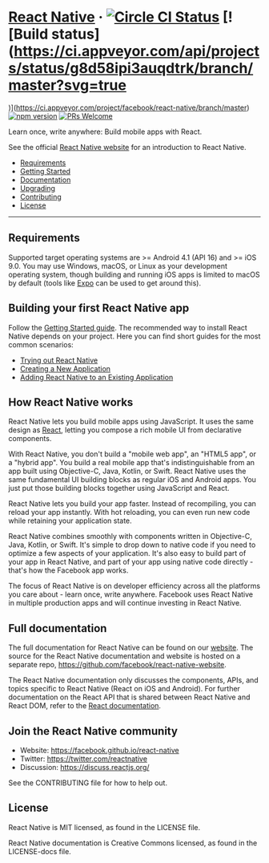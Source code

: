 # [React Native](https://facebook.github.io/react-native/) &middot;  [![Circle CI Status](https://circleci.com/gh/facebook/react-native.svg?style=shield)](https://circleci.com/gh/facebook/react-native) [![Build status](https://ci.appveyor.com/api/projects/status/g8d58ipi3auqdtrk/branch/master?svg=true
)](https://ci.appveyor.com/project/facebook/react-native/branch/master) [![npm version](https://badge.fury.io/js/react-native.svg)](https://badge.fury.io/js/react-native) [![PRs Welcome](https://img.shields.io/badge/PRs-welcome-brightgreen.svg)](CONTRIBUTING.md#pull-requests)

Learn once, write anywhere: Build mobile apps with React.

See the official [React Native website](https://facebook.github.io/react-native/) for an introduction to React Native.

- [Requirements](#requirements)
- [Getting Started](#getting-started)
- [Documentation](#documentation)
- [Upgrading](#upgrading)
- [Contributing](#contributing)
- [License](#license)

---

## Requirements

Supported target operating systems are >= Android 4.1 (API 16) and >= iOS 9.0. You may use Windows, macOS, or Linux as your development operating system, though building and running iOS apps is limited to macOS by default (tools like [Expo](https://expo.io) can be used to get around this).

## Building your first React Native app

Follow the [Getting Started guide](https://facebook.github.io/react-native/docs/getting-started.html). The recommended way to install React Native depends on your project. Here you can find short guides for the most common scenarios:

- [Trying out React Native](https://snack.expo.io/BJ-uC-nrb)
- [Creating a New Application](https://facebook.github.io/react-native/docs/getting-started.html)
- [Adding React Native to an Existing Application](https://facebook.github.io/react-native/docs/integration-with-existing-apps.html)


## How React Native works

React Native lets you build mobile apps using JavaScript. It uses the same design as [React](https://facebook.github.io/react), letting you compose a rich mobile UI from declarative components.

With React Native, you don't build a "mobile web app", an "HTML5 app", or a "hybrid app". You build a real mobile app that's indistinguishable from an app built using Objective-C, Java, Kotlin, or Swift. React Native uses the same fundamental UI building blocks as regular iOS and Android apps. You just put those building blocks together using JavaScript and React.

React Native lets you build your app faster. Instead of recompiling, you can reload your app instantly. With hot reloading, you can even run new code while retaining your application state.

React Native combines smoothly with components written in Objective-C, Java, Kotlin, or Swift. It's simple to drop down to native code if you need to optimize a few aspects of your application. It's also easy to build part of your app in React Native, and part of your app using native code directly - that's how the Facebook app works.

The focus of React Native is on developer efficiency across all the platforms you care about - learn once, write anywhere. Facebook uses React Native in multiple production apps and will continue investing in React Native.

## Full documentation

The full documentation for React Native can be found on our [website](https://facebook.github.io/react-native/docs/getting-started.html). The source for the React Native documentation and website is hosted on a separate repo, <https://github.com/facebook/react-native-website>.

The React Native documentation only discusses the components, APIs, and topics specific to React Native (React on iOS and Android). For further documentation on the React API that is shared between React Native and React DOM, refer to the [React documentation](https://facebook.github.io/react/).

## Join the React Native community
* Website: https://facebook.github.io/react-native
* Twitter: https://twitter.com/reactnative
* Discussion: https://discuss.reactjs.org/

See the CONTRIBUTING file for how to help out.

## License

React Native is MIT licensed, as found in the LICENSE file.

React Native documentation is Creative Commons licensed, as found in the LICENSE-docs file.
